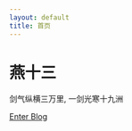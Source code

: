 ```yaml
---
layout: default
title: 首页
---
```


<div class="jumbotron text-center">
  <h1 class="display-4">燕十三</h1>
  <p class="lead">剑气纵横三万里, 一剑光寒十九洲</p>
  <a class="btn btn-primary btn-lg" href="#" role="button">Enter Blog</a>
</div>
